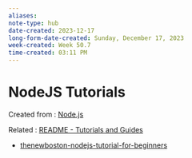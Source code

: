 ```yaml
---
aliases: 
note-type: hub
date-created: 2023-12-17
long-form-date-created: Sunday, December 17, 2023
week-created: Week 50.7
time-created: 03:11 PM
---
```


# NodeJS Tutorials

Created from : [Node.js](../4-hub-notes-🚉/Node.js.md)

Related : [README - Tutorials and Guides](../tutorials-guides-and-courses/README.md)

- [thenewboston-nodejs-tutorial-for-beginners](../tutorials-guides-and-courses/thenewboston-nodejs-tutorial-for-beginners/thenewboston-nodejs-tutorial-for-beginners.md)
